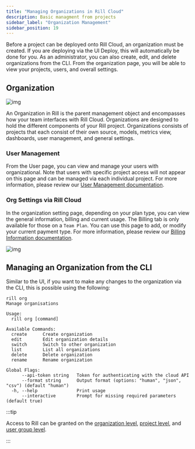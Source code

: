 ```yaml
---
title: "Managing Organizations in Rill Cloud"
description: Basic managment from projects 
sidebar_label: "Organization Management"
sidebar_position: 19
---
```


Before a project can be deployed onto Rill Cloud, an organization must be created. If you are deploying via the UI Deploy, this will automatically be done for you. As an administrator, you can also create, edit, and delete organizations from the CLI. From the organization page, you will be able to view your projects, users, and overall settings. 

## Organization


![img](/img/manage/project-management/rill-org.png)

An Organization in Rill is the parent management object and encompasses how your team  interfaces with Rill Cloud. Organizations are designed to hold the different components of your Rill project. Organizations consists of projects that each consist of their own source, models, metrics view, dashboards, user management, and general settings.

### User Management

From the User page, you can view and manage your users with organizational. Note that users with specific project access will not appear on this page and can be managed via each individual project. For more information, please review our [User Management documentation](user-management.md).


### Org Settings via Rill Cloud

In the organization setting page, depending on your plan type, you can view the general information, billing and current usage. The Billing tab is only available for those on a `Team Plan`. You can use this page to add, or modify your current payment type. For more information, please review our [Billing Information documentation](account-management/billing.md).

![img](/img/manage/project-management/rill-org-settings.png)


## Managing an Organization from the CLI
Similar to the UI, if you want to make any changes to the organization via the CLI, this is possible using the following: 
```
rill org
Manage organisations

Usage:
  rill org [command]

Available Commands:
  create      Create organization
  edit        Edit organization details
  switch      Switch to other organization
  list        List all organizations
  delete      Delete organization
  rename      Rename organization

Global Flags:
      --api-token string   Token for authenticating with the cloud API
      --format string      Output format (options: "human", "json", "csv") (default "human")
  -h, --help               Print usage
      --interactive        Prompt for missing required parameters (default true)
```

:::tip

Access to Rill can be granted on the [organization level](/manage/user-management#how-to-add-an-organization-user), [project level](/manage/user-management#how-to-add-a-project-user), and [user group level](/manage/user-management#how-to-add-a-user-to-a-usergroup).

:::

